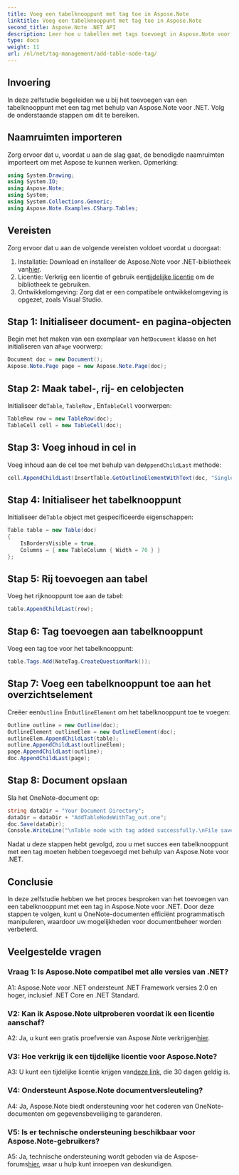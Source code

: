 ```yaml
---
title: Voeg een tabelknooppunt met tag toe in Aspose.Note
linktitle: Voeg een tabelknooppunt met tag toe in Aspose.Note
second_title: Aspose.Note .NET API
description: Leer hoe u tabellen met tags toevoegt in Aspose.Note voor .NET. Verbeter uw vaardigheden op het gebied van documentmanipulatie programmatisch.
type: docs
weight: 11
url: /nl/net/tag-management/add-table-node-tag/
---
```

## Invoering

In deze zelfstudie begeleiden we u bij het toevoegen van een tabelknooppunt met een tag met behulp van Aspose.Note voor .NET. Volg de onderstaande stappen om dit te bereiken.

## Naamruimten importeren

Zorg ervoor dat u, voordat u aan de slag gaat, de benodigde naamruimten importeert om met Aspose te kunnen werken. Opmerking:

```csharp
using System.Drawing;
using System.IO;
using Aspose.Note;
using System;
using System.Collections.Generic;
using Aspose.Note.Examples.CSharp.Tables;
```

## Vereisten

Zorg ervoor dat u aan de volgende vereisten voldoet voordat u doorgaat:

1.  Installatie: Download en installeer de Aspose.Note voor .NET-bibliotheek van[hier](https://releases.aspose.com/note/net/).
2.  Licentie: Verkrijg een licentie of gebruik een[tijdelijke licentie](https://purchase.aspose.com/temporary-license/) om de bibliotheek te gebruiken.
3. Ontwikkelomgeving: Zorg dat er een compatibele ontwikkelomgeving is opgezet, zoals Visual Studio.

## Stap 1: Initialiseer document- en pagina-objecten

 Begin met het maken van een exemplaar van het`Document` klasse en het initialiseren van a`Page` voorwerp:

```csharp
Document doc = new Document();
Aspose.Note.Page page = new Aspose.Note.Page(doc);
```

## Stap 2: Maak tabel-, rij- en celobjecten

 Initialiseer de`Table`, `TableRow` , En`TableCell` voorwerpen:

```csharp
TableRow row = new TableRow(doc);
TableCell cell = new TableCell(doc);
```

## Stap 3: Voeg inhoud in cel in

 Voeg inhoud aan de cel toe met behulp van de`AppendChildLast` methode:

```csharp
cell.AppendChildLast(InsertTable.GetOutlineElementWithText(doc, "Single cell."));
```

## Stap 4: Initialiseer het tabelknooppunt

 Initialiseer de`Table` object met gespecificeerde eigenschappen:

```csharp
Table table = new Table(doc)
{
    IsBordersVisible = true,
    Columns = { new TableColumn { Width = 70 } }
};
```

## Stap 5: Rij toevoegen aan tabel

Voeg het rijknooppunt toe aan de tabel:

```csharp
table.AppendChildLast(row);
```

## Stap 6: Tag toevoegen aan tabelknooppunt

Voeg een tag toe voor het tabelknooppunt:

```csharp
table.Tags.Add(NoteTag.CreateQuestionMark());
```

## Stap 7: Voeg een tabelknooppunt toe aan het overzichtselement

 Creëer een`Outline` En`OutlineElement` om het tabelknooppunt toe te voegen:

```csharp
Outline outline = new Outline(doc);
OutlineElement outlineElem = new OutlineElement(doc);
outlineElem.AppendChildLast(table);
outline.AppendChildLast(outlineElem);
page.AppendChildLast(outline);
doc.AppendChildLast(page);
```

## Stap 8: Document opslaan

Sla het OneNote-document op:

```csharp
string dataDir = "Your Document Directory";
dataDir = dataDir + "AddTableNodeWithTag_out.one";
doc.Save(dataDir);
Console.WriteLine("\nTable node with tag added successfully.\nFile saved at " + dataDir);
```

Nadat u deze stappen hebt gevolgd, zou u met succes een tabelknooppunt met een tag moeten hebben toegevoegd met behulp van Aspose.Note voor .NET.

## Conclusie

In deze zelfstudie hebben we het proces besproken van het toevoegen van een tabelknooppunt met een tag in Aspose.Note voor .NET. Door deze stappen te volgen, kunt u OneNote-documenten efficiënt programmatisch manipuleren, waardoor uw mogelijkheden voor documentbeheer worden verbeterd.

## Veelgestelde vragen

### Vraag 1: Is Aspose.Note compatibel met alle versies van .NET?

A1: Aspose.Note voor .NET ondersteunt .NET Framework versies 2.0 en hoger, inclusief .NET Core en .NET Standard.

### V2: Kan ik Aspose.Note uitproberen voordat ik een licentie aanschaf?

 A2: Ja, u kunt een gratis proefversie van Aspose.Note verkrijgen[hier](https://releases.aspose.com/).

### V3: Hoe verkrijg ik een tijdelijke licentie voor Aspose.Note?

 A3: U kunt een tijdelijke licentie krijgen van[deze link](https://purchase.aspose.com/temporary-license/), die 30 dagen geldig is.

### V4: Ondersteunt Aspose.Note documentversleuteling?

A4: Ja, Aspose.Note biedt ondersteuning voor het coderen van OneNote-documenten om gegevensbeveiliging te garanderen.

### V5: Is er technische ondersteuning beschikbaar voor Aspose.Note-gebruikers?

 A5: Ja, technische ondersteuning wordt geboden via de Aspose-forums[hier](https://forum.aspose.com/c/note/28), waar u hulp kunt inroepen van deskundigen.